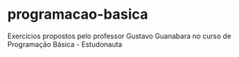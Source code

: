 # programacao-basica
 Exercícios propostos pelo professor Gustavo Guanabara no curso de Programação Básica - Estudonauta
